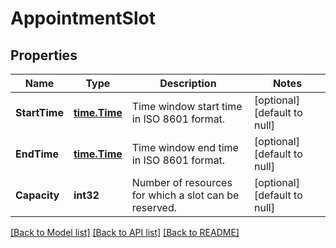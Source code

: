 # AppointmentSlot

## Properties
Name | Type | Description | Notes
------------ | ------------- | ------------- | -------------
**StartTime** | [**time.Time**](time.Time.md) | Time window start time in ISO 8601 format. | [optional] [default to null]
**EndTime** | [**time.Time**](time.Time.md) | Time window end time in ISO 8601 format. | [optional] [default to null]
**Capacity** | **int32** | Number of resources for which a slot can be reserved. | [optional] [default to null]

[[Back to Model list]](../README.md#documentation-for-models) [[Back to API list]](../README.md#documentation-for-api-endpoints) [[Back to README]](../README.md)

